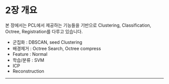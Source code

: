 # 2장 개요 


본 장에서는  PCL에서 제공하는 기능들을 기반으로 Clustering, Classification, Octree, Registration를 다루고 있습니다. 

- 군집화 : DBSCAN, seed Clustering 
- 배경제거 : Octree Search, Octree compress
- Feature : Normal 
- 학습/분류 : SVM 
- ICP
- Reconstruction 


---